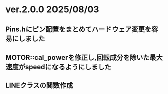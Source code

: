 # ver.2.0.0 2025/08/03
## Pins.hにピン配置をまとめてハードウェア変更を容易にしました
## MOTOR::cal_powerを修正し,回転成分を除いた最大速度がspeedになるようにしました
## LINEクラスの関数作成